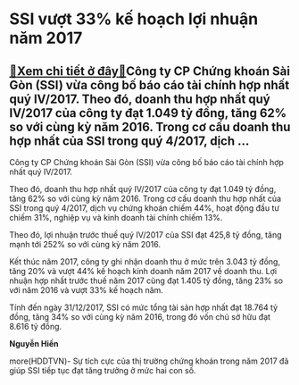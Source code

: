 SSI vượt 33% kế hoạch lợi nhuận năm 2017
========================================

[:gift:Xem chi tiết ở đây:gift:](https://hddtvn.com/ssi-vuot-33-ke-hoach-loi-nhuan-nam-2017/)Công ty CP Chứng khoán Sài Gòn (SSI) vừa công bố báo cáo tài chính hợp nhất quý IV/2017. Theo đó, doanh thu hợp nhất quý IV/2017 của công ty đạt 1.049 tỷ đồng, tăng 62% so với cùng kỳ năm 2016. Trong cơ cấu doanh thu hợp nhất của SSI trong quý 4/2017, dịch …
------------------------------------------------------------------------------------------------------------------------------------------------------------------------------------------------------------------------------------------------------------------







 






Công ty CP Chứng khoán Sài Gòn (SSI) vừa công bố báo cáo tài chính hợp nhất quý IV/2017.


Theo đó, doanh thu hợp nhất quý IV/2017 của công ty đạt 1.049 tỷ đồng, tăng 62% so với cùng kỳ năm 2016. Trong cơ cấu doanh thu hợp nhất của SSI trong quý 4/2017, dịch vụ chứng khoán chiếm 44%, hoạt động đầu tư chiếm 31%, nghiệp vụ và kinh doanh tài chính chiếm 13%.


Theo đó, lợi nhuận trước thuế quý IV/2017 của SSI đạt 425,8 tỷ đồng, tăng mạnh tới 252% so với cùng kỳ năm 2016.


Kết thúc năm 2017, công ty ghi nhận doanh thu ở mức trên 3.043 tỷ đồng, tăng 20% và vượt 44% kế hoạch kinh doanh năm 2017 về doanh thu. Lợi nhuận hợp nhất trước thuế năm 2017 cũng đạt 1.405 tỷ đồng, tăng 23% so với năm 2016 và vượt 33% kế hoạch năm. 


Tính đến ngày 31/12/2017, SSI có mức tổng tài sản hợp nhất đạt 18.764 tỷ đồng, tăng 34% so với cùng kỳ năm 2016, trong đó vốn chủ sở hữu đạt 8.616 tỷ đồng. 






**Nguyễn Hiền**



more(HDDTVN)- Sự tích cực của thị trường chứng khoán trong năm 2017 đã giúp SSI tiếp tục đạt tăng trưởng ở mức hai con số.

